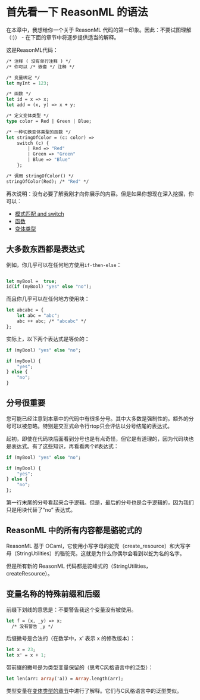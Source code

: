 # 首先看一下 ReasonML 的语法

在本章中，我想给你一个关于 ReasonML 代码的第一印象。因此：不要试图理解（:)） - 在下面的章节中将逐步提供适当的解释。

这是ReasonML代码：

```ocaml
/* 注释 ( 没有单行注释 ) */
/* 你可以 /* 嵌套 */ 注释 */

/* 变量绑定 */
let myInt = 123;

/* 函数 */
let id = x => x;
let add = (x, y) => x + y;

/* 定义变体类型 */
type color = Red | Green | Blue;

/* 一种切换变体类型的函数 */
let stringOfColor = (c: color) =>
    switch (c) {
        | Red => "Red"
        | Green => "Green"
        | Blue => "Blue"
    };

/* 调用 stringOfColor() */
stringOfColor(Red); /* "Red" */


```

再次说明：没有必要了解我刚才向你展示的内容。但是如果你想现在深入挖掘，你可以：

- [模式匹配 and switch](http://reasonmlhub.com/exploring-reasonml/ch_pattern-matching.html)
- [函数](http://reasonmlhub.com/exploring-reasonml/ch_functions.html)
- [变体类型](http://reasonmlhub.com/exploring-reasonml/ch_variants.html)

## 大多数东西都是表达式

例如，你几乎可以在任何地方使用`if-then-else`：

```ocaml

let myBool =  true;
id(if (myBool) "yes" else "no");

```

而且你几乎可以在任何地方使用块：

```ocaml
let abcabc = {
    let abc = "abc";
    abc ++ abc; /* "abcabc" */
};
```

实际上，以下两个表达式是等价的：

```ocaml
if (myBool) "yes" else "no";

if (myBool) {
    "yes";
} else {
    "no";
}
```

## 分号很重要

您可能已经注意到本章中的代码中有很多分号。其中大多数是强制性的。额外的分号可以被忽略。特别是交互式命令行rtop只会评估以分号结尾的表达式。

起初，即使在代码块后面看到分号也是有点奇怪，但它是有道理的，因为代码块也是表达式。有了这些知识，再看看两个if表达式：

```ocaml
if (myBool) "yes" else "no";

if (myBool) {
    "yes";
} else {
    "no";
};

```

第一行末尾的分号看起来合乎逻辑。但是，最后的分号也是合乎逻辑的，因为我们只是用块代替了“no” 表达式。

## ReasonML 中的所有内容都是骆驼式的

ReasonML 基于 OCaml，它使用小写字母的蛇壳（create_resource）和大写字母（StringUtilities）的骆驼壳。这就是为什么你偶尔会看到以蛇为名的名字。

但是所有新的 ReasonML 代码都是驼峰式的（StringUtilities，createResource）。

## 变量名称的特殊前缀和后缀

前缀下划线的意思是：不要警告我这个变量没有被使用。

```ocaml
let f = (x, _y) => x;
  /* 没有警告 _y */
```

后缀撇号是合法的（在数学中，x' 表示 x 的修改版本）：

```ocaml
let x = 23;
let x' = x + 1;
```

带前缀的撇号是为类型变量保留的（思考C风格语言中的泛型）：

```ocaml
let len(arr: array('a)) = Array.length(arr);
```

类型变量在[变体类型的章节](variants.md)中进行了解释。它们与C风格语言中的泛型类似。